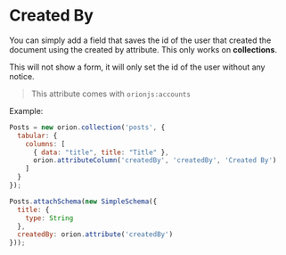 # Created By

You can simply add a field that saves the id of the user that
created the document using the created by attribute.
This only works on **collections**.

This will not show a form, it will only set the id of the user without
any notice.

> This attribute comes with ```orionjs:accounts```

Example: 

```js
Posts = new orion.collection('posts', {
  tabular: {
    columns: [
      { data: "title", title: "Title" },
      orion.attributeColumn('createdBy', 'createdBy', 'Created By')
    ]
  }
});

Posts.attachSchema(new SimpleSchema({
  title: {
    type: String
  },
  createdBy: orion.attribute('createdBy')
}));
```
